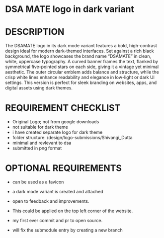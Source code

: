 # DSA MATE logo in dark variant

# DESCRIPTION

The DSAMATE logo in its dark mode variant features a bold, high-contrast design ideal for modern dark-themed interfaces. Set against a rich black background, the logo showcases the brand name “DSAMATE” in clean, white, uppercase typography. A curved banner frames the text, flanked by symmetrical five-pointed stars on each side, giving it a vintage yet minimal aesthetic. The outer circular emblem adds balance and structure, while the crisp white lines enhance readability and elegance in low-light or dark UI settings. This version is perfect for sleek branding on websites, apps, and digital assets using dark themes.

# REQUIREMENT CHECKLIST

- Original Logo; not from google downloads
- not suitable for dark theme
- i have created separate logo for dark theme
- folder structure: /design/logo-submissions/Shivangi_Dutta
- minimal and revlevant to dsa
- submitted in png format

# OPTIONAL REQUIREMENTS

- can be used as a favicon
- a dark mode variant is created and attached
- open to feedback and improvements.
- This could be applied on the top left corner of the website.

- my first ever commit and pr to open source.
- will fix the submodule entry by creating a new branch
